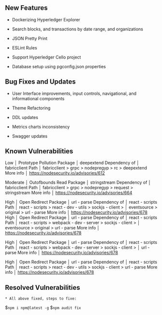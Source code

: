 ## New Features

 * Dockerizing Hyperledger Explorer

 * Search blocks, and transactions by date range, and organizations

 * JSON Pretty Print

 * ESLint Rules

 * Support Hyperledger Cello project

 * Database setup using pgconfig.json properties


## Bug Fixes and Updates

 * User Interface improvements, input controls, navigational, and informational components

 * Theme Refactoring

 * DDL updates

 * Metrics charts inconsistency

 * Swagger updates


## Known Vulnerabilities

Low           │ Prototype Pollution
Package       │ deepextend
Dependency of │ fabricclient
Path          │ fabricclient > grpc > nodepregyp > rc > deepextend
More info     │ https://nodesecurity.io/advisories/612

Moderate      │ Outofbounds Read
Package       │ stringstream
Dependency of │ fabricclient
Path          │ fabricclient > grpc > nodepregyp > request > stringstream
More info     │ https://nodesecurity.io/advisories/664

High          │ Open Redirect
Package       │ url - parse
Dependency of │ react - scripts
Path          │ react - scripts > react - dev - utils > sockjs - client >
│ eventsource > original > url - parse
More info     │ https://nodesecurity.io/advisories/678
High          │ Open Redirect
Package       │ url - parse
Dependency of │ react - scripts
Path          │ react - scripts > webpack - dev - server > sockjs - client >
│ eventsource > original > url - parse
More info     │ https://nodesecurity.io/advisories/678

High          │ Open Redirect
Package       │ url - parse
Dependency of │ react - scripts
Path          │ react - scripts > webpack - dev - server > sockjs - client >
│ url - parse
More info     │ https://nodesecurity.io/advisories/678

High          │ Open Redirect
Package       │ url - parse
Dependency of │ react - scripts
Path          │ react - scripts > react - dev - utils > sockjs - client > url - parse
More info     │ https://nodesecurity.io/advisories/678



## Resolved Vulnerabilities

    * All above fixed, steps to fixe:
$`npm i npm@latest -g`
$`npm audit fix`
